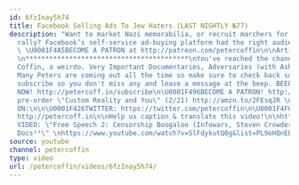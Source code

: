 ```yaml
---
id: 6fzInay5h74
title: Facebook Selling Ads To Jew Haters (LAST NIGHTLY №77)
description: "Want to market Nazi memorabilia, or recruit marchers for a far-right
  rally? Facebook’s self-service ad-buying platform had the right audience for you.
  \ \U0001F4A5BECOME A PATRON at http://patreon.com/petercoffin\n\nArticles: \nhttps://www.propublica.org/article/facebook-enabled-advertisers-to-reach-jew-haters\nhttp://www.huffingtonpost.com/entry/reuters-poll-white-supremacist-views_us_59bc155fe4b02da0e141b3c8\n
  \n*****************************************\nYou've reached the channel of Peter
  Coffin, a weirdo. Very Important Documentaries, Adversaries (with Ashleigh!) and
  Many Peters are coming out all the time so make sure to check back soon. Please
  subscribe so you don't miss any and leave a message at the beep. BEEEEEEEEEP.\n\n\U0001F4FASubscribe
  NOW! http://petercoff.in/subscribe\n\U0001F496BECOME A PATRON! http://patreon.com/petercoffin\n\U0001F4D5
  pre-order \"Custom Reality and You\" (2/21) http://amzn.to/2FEsqJR \n\nFOLLOW PETER
  ON:\n\n\U0001F426TWITTER: https://twitter.com/petercoffin\n\U0001F4F0MEDIUM: https://medium.com/@petercoffin\n\U0001F4F1NOTIFICATIONS:
  http://petercoff.in\n\nHelp us caption & translate this video!\n\nhttps://amara.org/v/daGE/\n\n-~-~~-~~~-~~-~-\nNEW
  VIDEO: \"Free Speech 2: Censorship Boogaloo (Infowars, Steven Crowder) | Very Important
  Docs²³\" \nhttps://www.youtube.com/watch?v=SlFdykutQ0g&list=PL9oHQnEByWyXObkJN9YYQS9hxBjpN8RLG\n-~-~~-~~~-~~-~-"
source: youtube
channel: petercoffin
type: video
url: /petercoffin/videos/6fzInay5h74/
---
```

